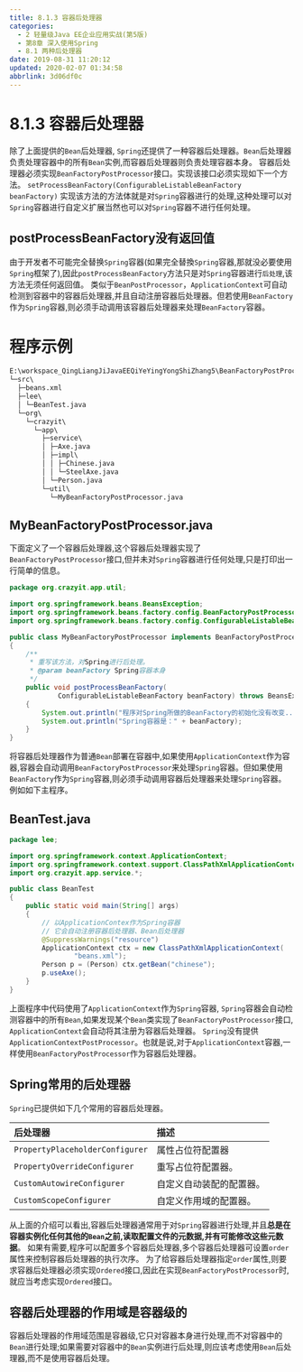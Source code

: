 ```yaml
---
title: 8.1.3 容器后处理器
categories: 
  - 2 轻量级Java EE企业应用实战(第5版)
  - 第8章 深入使用Spring
  - 8.1 两种后处理器
date: 2019-08-31 11:20:12
updated: 2020-02-07 01:34:58
abbrlink: 3d06df0c
---
```

# 8.1.3 容器后处理器 #
除了上面提供的`Bean`后处理器, `Spring`还提供了一种容器后处理器。`Bean`后处理器负责处理容器中的所有`Bean`实例,而容器后处理器则负责处理容器本身。
容器后处理器必须实现`BeanFactoryPostProcessor`接口。实现该接口必须实现如下一个方法。
`setProcessBeanFactory(ConfigurableListableBeanFactory beanFactory)`
实现该方法的方法体就是对`Spring`容器进行的处理,这种处理可以对`Spring`容器进行自定义扩展当然也可以对`Spring`容器不进行任何处理。
## postProcessBeanFactory没有返回值 ##
由于开发者不可能完全替换`Spring`容器(如果完全替換`Spring`容器,那就没必要使用`Spring`框架了),因此`postProcessBeanFactory`方法只是对`Spring`容器进行`后处理`,该方法无须任何返回值。
类似于`BeanPostProcessor`，`ApplicationContext`可自动检测到容器中的容器后处理器,并且自动注册容器后处理器。但若使用`BeanFactory`作为`Spring`容器,则必须手动调用该容器后处理器来处理`BeanFactory`容器。
# 程序示例 #
```cmd
E:\workspace_QingLiangJiJavaEEQiYeYingYongShiZhang5\BeanFactoryPostProcessor
└─src\
  ├─beans.xml
  ├─lee\
  │ └─BeanTest.java
  └─org\
    └─crazyit\
      └─app\
        ├─service\
        │ ├─Axe.java
        │ ├─impl\
        │ │ ├─Chinese.java
        │ │ └─SteelAxe.java
        │ └─Person.java
        └─util\
          └─MyBeanFactoryPostProcessor.java
```
## MyBeanFactoryPostProcessor.java ##
下面定义了一个容器后处理器,这个容器后处理器实现了`BeanFactoryPostProcessor`接口,但并未对`Spring`容器进行任何处理,只是打印出一行简单的信息。
```java
package org.crazyit.app.util;

import org.springframework.beans.BeansException;
import org.springframework.beans.factory.config.BeanFactoryPostProcessor;
import org.springframework.beans.factory.config.ConfigurableListableBeanFactory;

public class MyBeanFactoryPostProcessor implements BeanFactoryPostProcessor
{
    /**
     * 重写该方法，对Spring进行后处理。
     * @param beanFactory Spring容器本身
     */
    public void postProcessBeanFactory(
            ConfigurableListableBeanFactory beanFactory) throws BeansException
    {
        System.out.println("程序对Spring所做的BeanFactory的初始化没有改变...");
        System.out.println("Spring容器是：" + beanFactory);
    }
}
```
将容器后处理器作为普通`Bean`部署在容器中,如果使用`ApplicationContext`作为容器,容器会自动调用`BeanFactoryPostProcessor`来处理`Spring`容器。但如果使用`BeanFactory`作为`Spring`容器,则必须手动调用容器后处理器来处理`Spring`容器。例如如下主程序。
## BeanTest.java ##
```java
package lee;

import org.springframework.context.ApplicationContext;
import org.springframework.context.support.ClassPathXmlApplicationContext;
import org.crazyit.app.service.*;

public class BeanTest
{
    public static void main(String[] args)
    {
        // 以ApplicationContex作为Spring容器
        // 它会自动注册容器后处理器、Bean后处理器
        @SuppressWarnings("resource")
        ApplicationContext ctx = new ClassPathXmlApplicationContext(
                "beans.xml");
        Person p = (Person) ctx.getBean("chinese");
        p.useAxe();
    }
}
```
上面程序中代码使用了`ApplicationContext`作为`Spring`容器, `Spring`容器会自动检测容器中的所有`Bean`,如果发现某个`Bean`类实现了`BeanFactoryPostProcessor`接口, `ApplicationContext`会自动将其注册为容器后处理器。
`Spring`没有提供`ApplicationContextPostProcessor`。也就是说,对于`ApplicationContext`容器,一样使用`BeanFactoryPostProcessor`作为容器后处理器。
## Spring常用的后处理器 ##
`Spring`已提供如下几个常用的容器后处理器。

|后处理器|描述|
|:---|:---|
|`PropertyPlaceholderConfigurer`|属性占位符配置器|
|`PropertyOverrideConfigurer`|重写占位符配置器。|
|`CustomAutowireConfigurer`|自定义自动装配的配置器。|
|`CustomScopeConfigurer`|自定义作用域的配置器。|

从上面的介绍可以看出,容器后处理器通常用于对`Spring`容器进行处理,并且**总是在容器实例化任何其他的`Bean`之前,读取配置文件的元数据,并有可能修改这些元数据**。
如果有需要,程序可以配置多个容器后处理器,多个容器后处理器可设置`order`属性来控制容器后处理器的执行次序。
为了给容器后处理器指定`order`属性,则要求容器后处理器必须实现`Ordered`接口,因此在实现`BeanFactoryPostProcessor`时,就应当考虑实现`Ordered`接口。
## 容器后处理器的作用域是容器级的 ##
容器后处理器的作用域范围是容器级,它只对容器本身进行处理,而不对容器中的`Bean`进行处理;如果需要对容器中的`Bean`实例进行后处理,则应该考虑使用`Bean`后处理器,而不是使用容器后处理。



